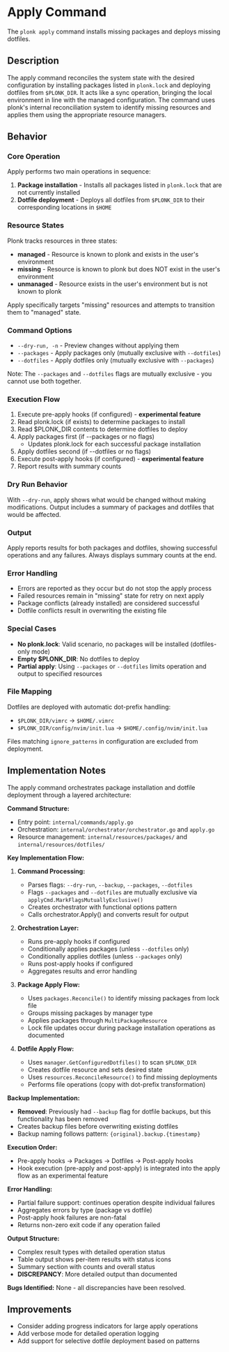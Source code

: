 # Apply Command

The `plonk apply` command installs missing packages and deploys missing dotfiles.

## Description

The apply command reconciles the system state with the desired configuration by installing packages listed in `plonk.lock` and deploying dotfiles from `$PLONK_DIR`. It acts like a sync operation, bringing the local environment in line with the managed configuration. The command uses plonk's internal reconciliation system to identify missing resources and applies them using the appropriate resource managers.

## Behavior

### Core Operation

Apply performs two main operations in sequence:
1. **Package installation** - Installs all packages listed in `plonk.lock` that are not currently installed
2. **Dotfile deployment** - Deploys all dotfiles from `$PLONK_DIR` to their corresponding locations in `$HOME`

### Resource States

Plonk tracks resources in three states:
- **managed** - Resource is known to plonk and exists in the user's environment
- **missing** - Resource is known to plonk but does NOT exist in the user's environment
- **unmanaged** - Resource exists in the user's environment but is not known to plonk

Apply specifically targets "missing" resources and attempts to transition them to "managed" state.

### Command Options

- `--dry-run, -n` - Preview changes without applying them
- `--packages` - Apply packages only (mutually exclusive with `--dotfiles`)
- `--dotfiles` - Apply dotfiles only (mutually exclusive with `--packages`)

Note: The `--packages` and `--dotfiles` flags are mutually exclusive - you cannot use both together.

### Execution Flow

1. Execute pre-apply hooks (if configured) - **experimental feature**
2. Read plonk.lock (if exists) to determine packages to install
3. Read $PLONK_DIR contents to determine dotfiles to deploy
4. Apply packages first (if --packages or no flags)
   - Updates plonk.lock for each successful package installation
5. Apply dotfiles second (if --dotfiles or no flags)
6. Execute post-apply hooks (if configured) - **experimental feature**
7. Report results with summary counts

### Dry Run Behavior

With `--dry-run`, apply shows what would be changed without making modifications. Output includes a summary of packages and dotfiles that would be affected.

### Output

Apply reports results for both packages and dotfiles, showing successful operations and any failures. Always displays summary counts at the end.

### Error Handling

- Errors are reported as they occur but do not stop the apply process
- Failed resources remain in "missing" state for retry on next apply
- Package conflicts (already installed) are considered successful
- Dotfile conflicts result in overwriting the existing file

### Special Cases

- **No plonk.lock**: Valid scenario, no packages will be installed (dotfiles-only mode)
- **Empty $PLONK_DIR**: No dotfiles to deploy
- **Partial apply**: Using `--packages` or `--dotfiles` limits operation and output to specified resources

### File Mapping

Dotfiles are deployed with automatic dot-prefix handling:
- `$PLONK_DIR/vimrc` → `$HOME/.vimrc`
- `$PLONK_DIR/config/nvim/init.lua` → `$HOME/.config/nvim/init.lua`

Files matching `ignore_patterns` in configuration are excluded from deployment.

## Implementation Notes

The apply command orchestrates package installation and dotfile deployment through a layered architecture:

**Command Structure:**
- Entry point: `internal/commands/apply.go`
- Orchestration: `internal/orchestrator/orchestrator.go` and `apply.go`
- Resource management: `internal/resources/packages/` and `internal/resources/dotfiles/`

**Key Implementation Flow:**

1. **Command Processing:**
   - Parses flags: `--dry-run`, `--backup`, `--packages`, `--dotfiles`
   - Flags `--packages` and `--dotfiles` are mutually exclusive via `applyCmd.MarkFlagsMutuallyExclusive()`
   - Creates orchestrator with functional options pattern
   - Calls orchestrator.Apply() and converts result for output

2. **Orchestration Layer:**
   - Runs pre-apply hooks if configured
   - Conditionally applies packages (unless `--dotfiles` only)
   - Conditionally applies dotfiles (unless `--packages` only)
   - Runs post-apply hooks if configured
   - Aggregates results and error handling

3. **Package Apply Flow:**
   - Uses `packages.Reconcile()` to identify missing packages from lock file
   - Groups missing packages by manager type
   - Applies packages through `MultiPackageResource`
   - Lock file updates occur during package installation operations as documented

4. **Dotfile Apply Flow:**
   - Uses `manager.GetConfiguredDotfiles()` to scan `$PLONK_DIR`
   - Creates dotfile resource and sets desired state
   - Uses `resources.ReconcileResource()` to find missing deployments
   - Performs file operations (copy with dot-prefix transformation)

**Backup Implementation:**
- **Removed**: Previously had `--backup` flag for dotfile backups, but this functionality has been removed
- Creates backup files before overwriting existing dotfiles
- Backup naming follows pattern: `{original}.backup.{timestamp}`

**Execution Order:**
- Pre-apply hooks → Packages → Dotfiles → Post-apply hooks
- Hook execution (pre-apply and post-apply) is integrated into the apply flow as an experimental feature

**Error Handling:**
- Partial failure support: continues operation despite individual failures
- Aggregates errors by type (package vs dotfile)
- Post-apply hook failures are non-fatal
- Returns non-zero exit code if any operation failed

**Output Structure:**
- Complex result types with detailed operation status
- Table output shows per-item results with status icons
- Summary section with counts and overall status
- **DISCREPANCY**: More detailed output than documented

**Bugs Identified:**
None - all discrepancies have been resolved.

## Improvements

- Consider adding progress indicators for large apply operations
- Add verbose mode for detailed operation logging
- Add support for selective dotfile deployment based on patterns
